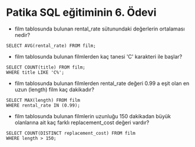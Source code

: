 
# Patika SQL eğitiminin 6. Ödevi

- film tablosunda bulunan rental_rate sütunundaki değerlerin ortalaması nedir?
```
SELECT AVG(rental_rate) FROM film;
```
- film tablosunda bulunan filmlerden kaç tanesi 'C' karakteri ile başlar?
```
SELECT COUNT(title) FROM film;
WHERE title LIKE 'C%';
```
- film tablosunda bulunan filmlerden rental_rate değeri 0.99 a eşit olan en uzun (length) film kaç dakikadır?
```
SELECT MAX(length) FROM film
WHERE rental_rate IN (0.99);
```
- film tablosunda bulunan filmlerin uzunluğu 150 dakikadan büyük olanlarına ait kaç farklı replacement_cost değeri vardır?
```
SELECT COUNT(DISTINCT replacement_cost) FROM film
WHERE length > 150;
```